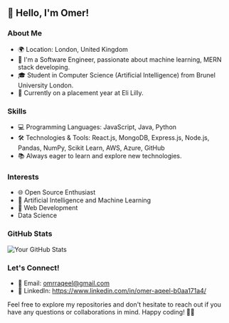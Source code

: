 ## 👋 Hello, I'm Omer!

### About Me

- 🌍 Location: London, United Kingdom
- 🚀 I'm a Software Engineer, passionate about machine learning, MERN stack developing.
- 🎓 Student in Computer Science (Artificial Intelligence) from Brunel University London.
- 💼 Currently on a placement year at Eli Lilly.

### Skills

- 💻 Programming Languages: JavaScript, Java, Python
- 🛠️ Technologies & Tools: React.js, MongoDB, Express.js, Node.js, Pandas, NumPy, Scikit Learn, AWS, Azure, GitHub
- 📚 Always eager to learn and explore new technologies.

### Interests

- 🌐 Open Source Enthusiast
- 🤖 Artificial Intelligence and Machine Learning
- 🚀 Web Development
- Data Science

### GitHub Stats

![Your GitHub Stats](https://github-readme-stats.vercel.app/api?username=OmerAqeel&show_icons=true&count_private=true&hide=contribs)

### Let's Connect!

- 📧 Email: omrraqeel@gmail.com
- 💼 LinkedIn: https://www.linkedin.com/in/omer-aqeel-b0aa171a4/

Feel free to explore my repositories and don't hesitate to reach out if you have any questions or collaborations in mind. Happy coding! 👨‍💻
